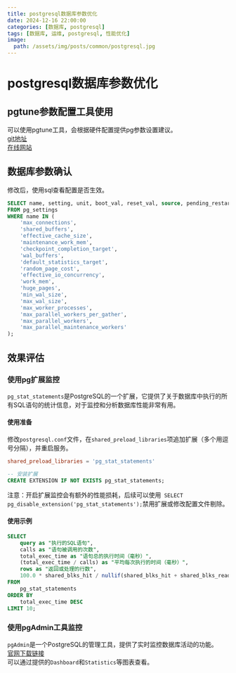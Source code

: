 ```yaml
---
title: postgresql数据库参数优化
date: 2024-12-16 22:00:00
categories: [数据库, postgresql]
tags: [数据库, 运维, postgresql, 性能优化]
image:
  path: /assets/img/posts/common/postgresql.jpg
---
```


# postgresql数据库参数优化

## pgtune参数配置工具使用
可以使用pgtune工具，会根据硬件配置提供pg参数设置建议。   
[git地址](https://github.com/le0pard/pgtune)   
[在线网站](https://pgtune.leopard.in.ua/)

## 数据库参数确认
修改后，使用sql查看配置是否生效。
```sql
SELECT name, setting, unit, boot_val, reset_val, source, pending_restart
FROM pg_settings
WHERE name IN (
    'max_connections',
    'shared_buffers',
    'effective_cache_size',
    'maintenance_work_mem',
    'checkpoint_completion_target',
    'wal_buffers',
    'default_statistics_target',
    'random_page_cost',
    'effective_io_concurrency',
    'work_mem',
    'huge_pages',
    'min_wal_size',
    'max_wal_size',
    'max_worker_processes',
    'max_parallel_workers_per_gather',
    'max_parallel_workers',
    'max_parallel_maintenance_workers'
);
```

## 效果评估
### 使用pg扩展监控
`pg_stat_statements`是PostgreSQL的一个扩展，它提供了关于数据库中执行的所有SQL语句的统计信息，对于监控和分析数据库性能非常有用。
#### 使用准备
修改`postgresql.conf`文件，在`shared_preload_libraries`项追加扩展（多个用逗号分隔），并重启服务。
```conf
shared_preload_libraries = 'pg_stat_statements'
```
```sql
-- 安装扩展
CREATE EXTENSION IF NOT EXISTS pg_stat_statements;
```
注意：开启扩展监控会有额外的性能损耗，后续可以使用`
SELECT pg_disable_extension('pg_stat_statements');`禁用扩展或修改配置文件剔除。

#### 使用示例
```sql
SELECT 
    query as "执行的SQL语句", 
    calls as "语句被调用的次数", 
    total_exec_time as "语句总的执行时间（毫秒）", 
    (total_exec_time / calls) as "平均每次执行的时间（毫秒）",
    rows as "返回或处理的行数", 
    100.0 * shared_blks_hit / nullif(shared_blks_hit + shared_blks_read, 0) as "缓存命中率（共享缓冲区命中次数除以总访问次数）"
FROM 
    pg_stat_statements 
ORDER BY 
    total_exec_time DESC 
LIMIT 10;
```

### 使用pgAdmin工具监控
`pgAdmin`是一个PostgreSQL的管理工具，提供了实时监控数据库活动的功能。   
[官网下载链接](https://www.pgadmin.org/download/)   
可以通过提供的`Dashboard`和`Statistics`等图表查看。